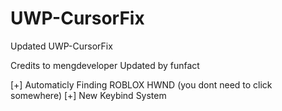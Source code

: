 # UWP-CursorFix
Updated UWP-CursorFix

Credits to mengdeveloper
Updated by funfact

[+] Automaticly Finding ROBLOX HWND (you dont need to click somewhere)
[+] New Keybind System
